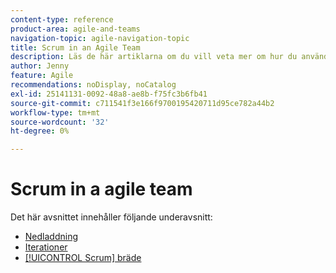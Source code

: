 ```yaml
---
content-type: reference
product-area: agile-and-teams
navigation-topic: agile-navigation-topic
title: Scrum in an Agile Team
description: Läs de här artiklarna om du vill veta mer om hur du använder Scrum i ett smidigt team.
author: Jenny
feature: Agile
recommendations: noDisplay, noCatalog
exl-id: 25141131-0092-48a8-ae8b-f75fc3b6fb41
source-git-commit: c711541f3e166f9700195420711d95ce782a44b2
workflow-type: tm+mt
source-wordcount: '32'
ht-degree: 0%

---
```


# Scrum in a agile team

Det här avsnittet innehåller följande underavsnitt:

* [Nedladdning](../../agile/use-scrum-in-an-agile-team/burndown/burndown.md)
* [Iterationer](../../agile/use-scrum-in-an-agile-team/iterations/iterations.md)
* [[!UICONTROL Scrum] bräde](../../agile/use-scrum-in-an-agile-team/scrum-board/scrum-board.md)
